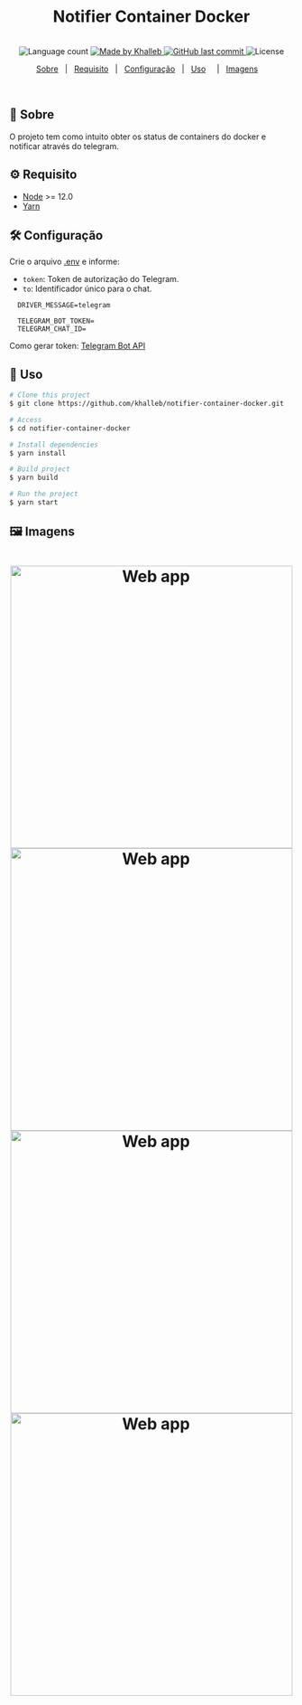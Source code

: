 <h1 align="center">
   Notifier Container Docker
</h1>

<p align="center">
  <br>
  <img alt="Language count" src="https://img.shields.io/github/repo-size/khalleb/notifier-container-docker"/>

  <a href="https://www.linkedin.com/in/khalleb/">
    <img alt="Made by Khalleb" src="https://img.shields.io/badge/made%20by-khalleb-%237519C1">
  </a>

  <a href="https://github.com/khalleb/ignews/commits/main">
    <img alt="GitHub last commit" src="https://img.shields.io/github/last-commit/khalleb/notifier-container-docker">
  </a>

  <img alt="License" src="https://img.shields.io/github/license/khalleb/notifier-container-docker">
</p>


<p align="center">
  <a href="#dart-sobre">Sobre</a> &#xa0; | &#xa0;
  <a href="#gear-requisito">Requisito</a> &#xa0; | &#xa0;
  <a href="#hammer_and_wrench-configuração">Configuração</a> &#xa0; | &#xa0;
  <a href="#rocket-uso">Uso</a> &#xa0; &#xa0; | &#xa0;
  <a href="#framed_picture-imagens">Imagens</a> &#xa0; &#xa0;
</p>

<br>

## :dart: Sobre ##
O projeto tem como intuito obter os status de containers do docker e notificar através do telegram.
## :gear: Requisito ##

- [Node](https://nodejs.org/en/) >= 12.0
- [Yarn](https://yarnpkg.com/lang/en/)


## :hammer_and_wrench: Configuração
Crie o arquivo [.env](https://github.com/khalleb/notifier-container-docker/blob/main/.env.example) e informe:
* `token`: Token de autorização do Telegram.
* `to`:  Identificador único para o chat.
```env
  DRIVER_MESSAGE=telegram

  TELEGRAM_BOT_TOKEN=
  TELEGRAM_CHAT_ID=
```
Como gerar token: [Telegram Bot API](https://core.telegram.org/bots/api)

## :rocket: Uso ##

```bash
# Clone this project
$ git clone https://github.com/khalleb/notifier-container-docker.git

# Access
$ cd notifier-container-docker

# Install dependencies
$ yarn install

# Build project
$ yarn build

# Run the project
$ yarn start
```
## :framed_picture: Imagens ##

<h1 align="center">
    <img alt = "Web app" src = "./.github/image-01.png" width = "500px" />
    <img alt = "Web app" src = "./.github/image-02.png" width = "500px" />
    <img alt = "Web app" src = "./.github/image-03.png" width = "500px" />
    <img alt = "Web app" src = "./.github/image-04.png" width = "500px" />
</h1>



